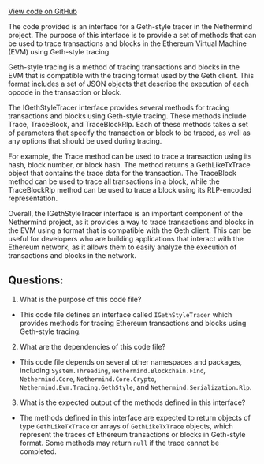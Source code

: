 [View code on GitHub](https://github.com/nethermindeth/nethermind/Nethermind.Consensus/Tracing/IGethStyleTracer.cs)

The code provided is an interface for a Geth-style tracer in the Nethermind project. The purpose of this interface is to provide a set of methods that can be used to trace transactions and blocks in the Ethereum Virtual Machine (EVM) using Geth-style tracing. 

Geth-style tracing is a method of tracing transactions and blocks in the EVM that is compatible with the tracing format used by the Geth client. This format includes a set of JSON objects that describe the execution of each opcode in the transaction or block. 

The IGethStyleTracer interface provides several methods for tracing transactions and blocks using Geth-style tracing. These methods include Trace, TraceBlock, and TraceBlockRlp. Each of these methods takes a set of parameters that specify the transaction or block to be traced, as well as any options that should be used during tracing. 

For example, the Trace method can be used to trace a transaction using its hash, block number, or block hash. The method returns a GethLikeTxTrace object that contains the trace data for the transaction. The TraceBlock method can be used to trace all transactions in a block, while the TraceBlockRlp method can be used to trace a block using its RLP-encoded representation. 

Overall, the IGethStyleTracer interface is an important component of the Nethermind project, as it provides a way to trace transactions and blocks in the EVM using a format that is compatible with the Geth client. This can be useful for developers who are building applications that interact with the Ethereum network, as it allows them to easily analyze the execution of transactions and blocks in the network.
## Questions: 
 1. What is the purpose of this code file?
- This code file defines an interface called `IGethStyleTracer` which provides methods for tracing Ethereum transactions and blocks using Geth-style tracing.

2. What are the dependencies of this code file?
- This code file depends on several other namespaces and packages, including `System.Threading`, `Nethermind.Blockchain.Find`, `Nethermind.Core`, `Nethermind.Core.Crypto`, `Nethermind.Evm.Tracing.GethStyle`, and `Nethermind.Serialization.Rlp`.

3. What is the expected output of the methods defined in this interface?
- The methods defined in this interface are expected to return objects of type `GethLikeTxTrace` or arrays of `GethLikeTxTrace` objects, which represent the traces of Ethereum transactions or blocks in Geth-style format. Some methods may return `null` if the trace cannot be completed.